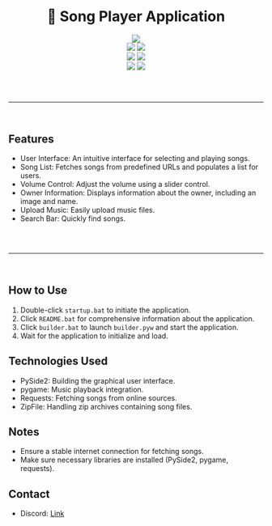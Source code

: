 <h1 align="center">
  🎵 Song Player Application
</h1>

<div align="center">
  <img src="https://i.imgur.com/KjsANsk.gif"><br>
  <img src="https://img.shields.io/github/languages/top/boyratata/song?color=6d00c1">
  <img src="https://img.shields.io/github/stars/boyratata/song?color=6d00c1&logoColor=6d00c1"><br>
  <img src="https://img.shields.io/github/commit-activity/w/boyratata/song?color=6d00c1">
  <img src="https://img.shields.io/github/last-commit/boyratata/song?color=6d00c1&logoColor=6d00c1"><br>
  <img src="https://img.shields.io/github/issues/boyratata/song?color=6d00c1&logoColor=6d00c1">
  <img src="https://img.shields.io/github/issues-closed/boyratata/song?color=6d00c1&logoColor=6d00c1"><hr style="border-radius: 2%; margin-top: 60px; margin-bottom: 60px;" noshade="" size="20" width="100%">
</div>

## Features

- User Interface: An intuitive interface for selecting and playing songs.
- Song List: Fetches songs from predefined URLs and populates a list for users.
- Volume Control: Adjust the volume using a slider control.
- Owner Information: Displays information about the owner, including an image and name.
- Upload Music: Easily upload music files.
- Search Bar: Quickly find songs.

<hr style="border-radius: 2%; margin-top: 60px; margin-bottom: 60px;" noshade="" size="20" width="100%">

## How to Use

1. Double-click `startup.bat` to initiate the application.
2. Click `README.bat` for comprehensive information about the application.
3. Click `builder.bat` to launch `builder.pyw` and start the application.
4. Wait for the application to initialize and load.

## Technologies Used

- PySide2: Building the graphical user interface.
- pygame: Music playback integration.
- Requests: Fetching songs from online sources.
- ZipFile: Handling zip archives containing song files.

## Notes

- Ensure a stable internet connection for fetching songs.
- Make sure necessary libraries are installed (PySide2, pygame, requests).

## Contact

- Discord: [Link](https://discord.com/users/962552468292648990)
